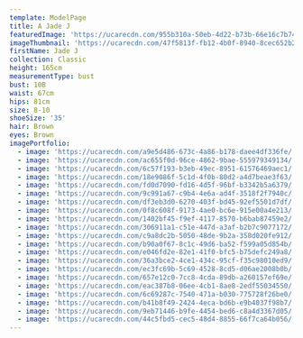 ```yaml
---
template: ModelPage
title: A Jade J
featuredImage: 'https://ucarecdn.com/955b310a-50eb-4d22-b73b-66e16c7b743e/'
imageThumbnail: 'https://ucarecdn.com/47f5813f-fb12-4b0f-8940-8cec652b2605/'
firstName: Jade J
collection: Classic
height: 165cm
measurementType: bust
bust: 10B
waist: 67cm
hips: 81cm
size: 8-10
shoeSize: '35'
hair: Brown
eyes: Brown
imagePortfolio:
  - image: 'https://ucarecdn.com/a9e5d486-673c-4a86-b178-daee4df336fe/'
  - image: 'https://ucarecdn.com/ac655f0d-96ce-4862-9bae-555979349134/'
  - image: 'https://ucarecdn.com/6c57f193-b3eb-49ec-8951-61576469aec1/'
  - image: 'https://ucarecdn.com/18e9086f-5c1d-4f0b-80d2-a4d7beae3f63/'
  - image: 'https://ucarecdn.com/fd0d7090-fd16-4d5f-96bf-b3342b5a6379/'
  - image: 'https://ucarecdn.com/9c991a67-c9b4-4e6a-ad4f-3518f2f7940c/'
  - image: 'https://ucarecdn.com/df3eb3d0-6270-403f-bd45-92ef5501d7df/'
  - image: 'https://ucarecdn.com/0f8c608f-9173-4ae0-bc6e-915e00a4e213/'
  - image: 'https://ucarecdn.com/1402bf45-f9ef-4117-8570-b6bab87459e2/'
  - image: 'https://ucarecdn.com/306911a1-c51e-447d-a3af-b2b7c9077172/'
  - image: 'https://ucarecdn.com/c9a8dc2b-5050-48de-9b2a-358d020fe912/'
  - image: 'https://ucarecdn.com/b90a0f67-8c1c-49d6-ba52-f599a05d854b/'
  - image: 'https://ucarecdn.com/e046fd2e-82e1-41f0-bfc5-b75defc249a8/'
  - image: 'https://ucarecdn.com/36a3bce2-4ce1-434c-95cf-f35c98010ed9/'
  - image: 'https://ucarecdn.com/ec3fc69b-5c69-4528-8cd5-d06ae2008b0b/'
  - image: 'https://ucarecdn.com/657e12c0-7cc8-4cda-89db-a260157ef69e/'
  - image: 'https://ucarecdn.com/eac387b8-06ee-4cb1-8ae8-2edf55034550/'
  - image: 'https://ucarecdn.com/6c69287c-7540-471a-b030-775728f26be0/'
  - image: 'https://ucarecdn.com/b41b8f49-2424-4eca-bd6b-e9b4037f98b7/'
  - image: 'https://ucarecdn.com/9eb71446-b9fe-4454-bed6-c8a4d3367d05/'
  - image: 'https://ucarecdn.com/44c5fbd5-cec5-48d4-8855-66f7ca64b056/'
---
```


